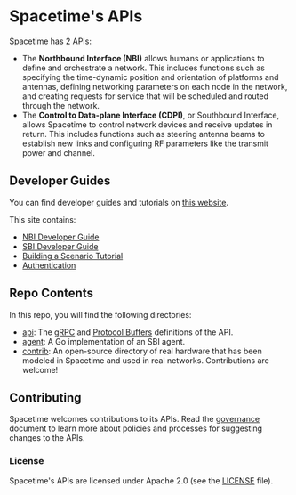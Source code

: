 # Spacetime's APIs

Spacetime has 2 APIs:
- The **Northbound Interface (NBI)** allows humans or applications to define and orchestrate a network. This includes functions such as specifying the time-dynamic position and orientation of platforms and antennas, defining networking parameters on each node in the network, and creating requests for service that will be scheduled and routed through the network. 
- The **Control to Data-plane Interface (CDPI)**, or Southbound Interface, allows Spacetime to control network devices and receive updates in return. This includes functions such as steering antenna beams to establish new links and configuring RF parameters like the transmit power and channel. 

## Developer Guides
You can find developer guides and tutorials on [this website](https://docs.spacetime.aalyria.com).

This site contains:
- [NBI Developer Guide](https://docs.spacetime.aalyria.com/api/nbi/) 
- [SBI Developer Guide](https://docs.spacetime.aalyria.com/api/sbi/)
- [Building a Scenario Tutorial](https://docs.spacetime.aalyria.com/api/nbi/build-your-first-scenario/index.html)
- [Authentication](https://docs.spacetime.aalyria.com/api/authentication/)

## Repo Contents
In this repo, you will find the following directories:
- [api](/api): The [gRPC](https://grpc.io/) and [Protocol Buffers](https://protobuf.dev/) definitions of the API.
- [agent](/agent): A Go implementation of an SBI agent.
- [contrib](/contrib): An open-source directory of real hardware that has been modeled in Spacetime and used in real networks. Contributions are welcome!  

## Contributing
Spacetime welcomes contributions to its APIs. Read the [governance](GOVERNANCE.md) document to learn more about policies and processes for suggesting changes to the APIs.

### License
Spacetime's APIs are licensed under Apache 2.0 (see the [LICENSE](./LICENSE) file).
